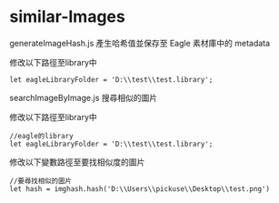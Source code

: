 # similar-Images

generateImageHash.js
產生哈希值並保存至 Eagle 素材庫中的 metadata

修改以下路徑至library中
```
let eagleLibraryFolder = 'D:\\test\\test.library';
```

searchImageByImage.js
搜尋相似的圖片

修改以下路徑至library中
```
//eagle的library
let eagleLibraryFolder = 'D:\\test\\test.library';
```

修改以下變數路徑至要找相似度的圖片
```
//要尋找相似的圖片
let hash = imghash.hash('D:\\Users\\pickuse\\Desktop\\test.png')
```

